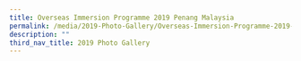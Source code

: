 ```yaml
---
title: Overseas Immersion Programme 2019 Penang Malaysia
permalink: /media/2019-Photo-Gallery/Overseas-Immersion-Programme-2019-Penang-Malaysia/
description: ""
third_nav_title: 2019 Photo Gallery
---
```

